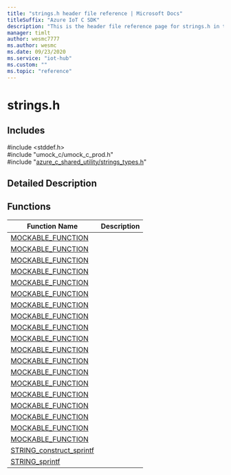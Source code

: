 ```yaml
---                             
title: "strings.h header file reference | Microsoft Docs" 
titleSuffix: "Azure IoT C SDK"            
description: "This is the header file reference page for strings.h in the Azure IoT C SDK. This SDK is used with Azure IoT Hub and Azure IoT Hub Device Provisioning Service"            
manager: timlt                 
author: wesmc7777              
ms.author: wesmc               
ms.date: 09/23/2020                    
ms.service: "iot-hub"             
ms.custom: ""                
ms.topic: "reference"        
---                            
```


# strings.h 

## Includes

\#include <stddef.h>  
\#include "umock_c/umock_c_prod.h"  
\#include "[azure_c_shared_utility/strings_types.h](strings-types-h.md)"  

## Detailed Description

## Functions

Function Name                  | Description                                
--------------------------------|---------------------------------------------
[MOCKABLE_FUNCTION](./strings-h/mockable-function.md)            | 
[MOCKABLE_FUNCTION](./strings-h/mockable-function.md)            | 
[MOCKABLE_FUNCTION](./strings-h/mockable-function.md)            | 
[MOCKABLE_FUNCTION](./strings-h/mockable-function.md)            | 
[MOCKABLE_FUNCTION](./strings-h/mockable-function.md)            | 
[MOCKABLE_FUNCTION](./strings-h/mockable-function.md)            | 
[MOCKABLE_FUNCTION](./strings-h/mockable-function.md)            | 
[MOCKABLE_FUNCTION](./strings-h/mockable-function.md)            | 
[MOCKABLE_FUNCTION](./strings-h/mockable-function.md)            | 
[MOCKABLE_FUNCTION](./strings-h/mockable-function.md)            | 
[MOCKABLE_FUNCTION](./strings-h/mockable-function.md)            | 
[MOCKABLE_FUNCTION](./strings-h/mockable-function.md)            | 
[MOCKABLE_FUNCTION](./strings-h/mockable-function.md)            | 
[MOCKABLE_FUNCTION](./strings-h/mockable-function.md)            | 
[MOCKABLE_FUNCTION](./strings-h/mockable-function.md)            | 
[MOCKABLE_FUNCTION](./strings-h/mockable-function.md)            | 
[MOCKABLE_FUNCTION](./strings-h/mockable-function.md)            | 
[MOCKABLE_FUNCTION](./strings-h/mockable-function.md)            | 
[MOCKABLE_FUNCTION](./strings-h/mockable-function.md)            | 
[STRING_construct_sprintf](./strings-h/string-construct-sprintf.md)            | 
[STRING_sprintf](./strings-h/string-sprintf.md)            | 

